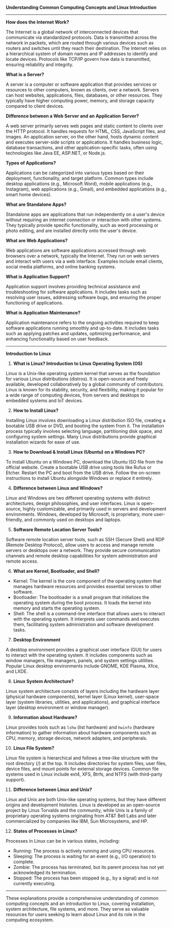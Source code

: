 **Understanding Common Computing Concepts and Linux Introduction**

---

**How does the Internet Work?**

The Internet is a global network of interconnected devices that communicate via standardized protocols. Data is transmitted across the network in packets, which are routed through various devices such as routers and switches until they reach their destination. The Internet relies on a hierarchical system of domain names and IP addresses to identify and locate devices. Protocols like TCP/IP govern how data is transmitted, ensuring reliability and integrity.

**What is a Server?**

A server is a computer or software application that provides services or resources to other computers, known as clients, over a network. Servers can host websites, applications, files, databases, or other resources. They typically have higher computing power, memory, and storage capacity compared to client devices.

**Difference between a Web Server and an Application Server?**

A web server primarily serves web pages and static content to clients over the HTTP protocol. It handles requests for HTML, CSS, JavaScript files, and images. An application server, on the other hand, hosts dynamic content and executes server-side scripts or applications. It handles business logic, database transactions, and other application-specific tasks, often using technologies like Java EE, ASP.NET, or Node.js.

**Types of Applications?**

Applications can be categorized into various types based on their deployment, functionality, and target platform. Common types include desktop applications (e.g., Microsoft Word), mobile applications (e.g., Instagram), web applications (e.g., Gmail), and embedded applications (e.g., smart home devices).

**What are Standalone Apps?**

Standalone apps are applications that run independently on a user's device without requiring an internet connection or interaction with other systems. They typically provide specific functionality, such as word processing or photo editing, and are installed directly onto the user's device.

**What are Web Applications?**

Web applications are software applications accessed through web browsers over a network, typically the Internet. They run on web servers and interact with users via a web interface. Examples include email clients, social media platforms, and online banking systems.

**What is Application Support?**

Application support involves providing technical assistance and troubleshooting for software applications. It includes tasks such as resolving user issues, addressing software bugs, and ensuring the proper functioning of applications.

**What is Application Maintenance?**

Application maintenance refers to the ongoing activities required to keep software applications running smoothly and up-to-date. It includes tasks such as applying patches and updates, optimizing performance, and enhancing functionality based on user feedback.

---

**Introduction to Linux**

1. **What is Linux? Introduction to Linux Operating System (OS)**

Linux is a Unix-like operating system kernel that serves as the foundation for various Linux distributions (distros). It is open-source and freely available, developed collaboratively by a global community of contributors. Linux is known for its stability, security, and flexibility, making it popular for a wide range of computing devices, from servers and desktops to embedded systems and IoT devices.

2. **How to Install Linux?**

Installing Linux involves downloading a Linux distribution ISO file, creating a bootable USB drive or DVD, and booting the system from it. The installation process typically involves selecting language, partitioning disk space, and configuring system settings. Many Linux distributions provide graphical installation wizards for ease of use.

3. **How to Download & Install Linux (Ubuntu) on a Windows PC?**

To install Ubuntu on a Windows PC, download the Ubuntu ISO file from the official website. Create a bootable USB drive using tools like Rufus or Etcher. Restart the PC and boot from the USB drive. Follow the on-screen instructions to install Ubuntu alongside Windows or replace it entirely.

4. **Difference between Linux and Windows?**

Linux and Windows are two different operating systems with distinct architectures, design philosophies, and user interfaces. Linux is open-source, highly customizable, and primarily used in servers and development environments. Windows, developed by Microsoft, is proprietary, more user-friendly, and commonly used on desktops and laptops.

5. **Software Remote Location Server Tools?**

Software remote location server tools, such as SSH (Secure Shell) and RDP (Remote Desktop Protocol), allow users to access and manage remote servers or desktops over a network. They provide secure communication channels and remote desktop capabilities for system administration and remote access.

6. **What are Kernel, Bootloader, and Shell?**

- Kernel: The kernel is the core component of the operating system that manages hardware resources and provides essential services to other software.
- Bootloader: The bootloader is a small program that initializes the operating system during the boot process. It loads the kernel into memory and starts the operating system.
- Shell: The shell is a command-line interface that allows users to interact with the operating system. It interprets user commands and executes them, facilitating system administration and software development tasks.

7. **Desktop Environment**

A desktop environment provides a graphical user interface (GUI) for users to interact with the operating system. It includes components such as window managers, file managers, panels, and system settings utilities. Popular Linux desktop environments include GNOME, KDE Plasma, Xfce, and LXDE.

8. **Linux System Architecture?**

Linux system architecture consists of layers including the hardware layer (physical hardware components), kernel layer (Linux kernel), user-space layer (system libraries, utilities, and applications), and graphical interface layer (desktop environment or window manager).

9. **Information about Hardware?**

Linux provides tools such as `lshw` (list hardware) and `hwinfo` (hardware information) to gather information about hardware components such as CPU, memory, storage devices, network adapters, and peripherals.

10. **Linux File System?**

Linux file system is hierarchical and follows a tree-like structure with the root directory (/) at the top. It includes directories for system files, user files, device files, and mount points for external storage devices. Common file systems used in Linux include ext4, XFS, Btrfs, and NTFS (with third-party support).

11. **Difference between Linux and Unix?**

Linux and Unix are both Unix-like operating systems, but they have different origins and development histories. Linux is developed as an open-source project by Linus Torvalds and the community, while Unix is a family of proprietary operating systems originating from AT&T Bell Labs and later commercialized by companies like IBM, Sun Microsystems, and HP.

12. **States of Processes in Linux?**

Processes in Linux can be in various states, including:
- Running: The process is actively running and using CPU resources.
- Sleeping: The process is waiting for an event (e.g., I/O operation) to complete.
- Zombie: The process has terminated, but its parent process has not yet acknowledged its termination.
- Stopped: The process has been stopped (e.g., by a signal) and is not currently executing.

---

These explanations provide a comprehensive understanding of common computing concepts and an introduction to Linux, covering installation, system architecture, file systems, and more. They serve as valuable resources for users seeking to learn about Linux and its role in the computing ecosystem.